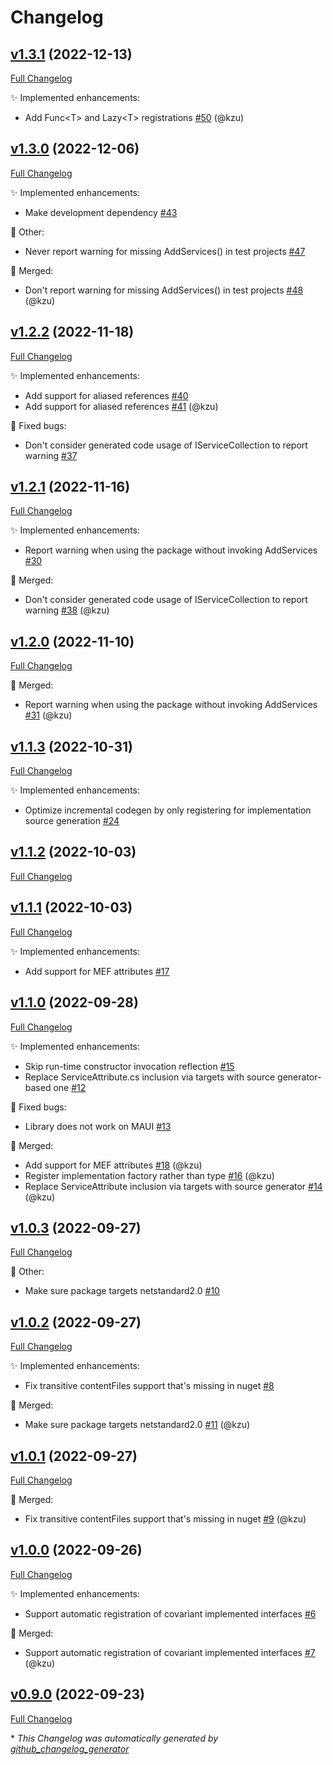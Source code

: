 # Changelog

## [v1.3.1](https://github.com/devlooped/DependencyInjection.Attributed/tree/v1.3.1) (2022-12-13)

[Full Changelog](https://github.com/devlooped/DependencyInjection.Attributed/compare/v1.3.0...v1.3.1)

:sparkles: Implemented enhancements:

- Add Func\<T\> and Lazy\<T\> registrations [\#50](https://github.com/devlooped/DependencyInjection.Attributed/pull/50) (@kzu)

## [v1.3.0](https://github.com/devlooped/DependencyInjection.Attributed/tree/v1.3.0) (2022-12-06)

[Full Changelog](https://github.com/devlooped/DependencyInjection.Attributed/compare/v1.2.2...v1.3.0)

:sparkles: Implemented enhancements:

- Make development dependency [\#43](https://github.com/devlooped/DependencyInjection.Attributed/issues/43)

:hammer: Other:

- Never report warning for missing AddServices\(\) in test projects [\#47](https://github.com/devlooped/DependencyInjection.Attributed/issues/47)

:twisted_rightwards_arrows: Merged:

- Don't report warning for missing AddServices\(\) in test projects [\#48](https://github.com/devlooped/DependencyInjection.Attributed/pull/48) (@kzu)

## [v1.2.2](https://github.com/devlooped/DependencyInjection.Attributed/tree/v1.2.2) (2022-11-18)

[Full Changelog](https://github.com/devlooped/DependencyInjection.Attributed/compare/v1.2.1...v1.2.2)

:sparkles: Implemented enhancements:

- Add support for aliased references [\#40](https://github.com/devlooped/DependencyInjection.Attributed/issues/40)
- Add support for aliased references [\#41](https://github.com/devlooped/DependencyInjection.Attributed/pull/41) (@kzu)

:bug: Fixed bugs:

- Don't consider generated code usage of IServiceCollection to report warning [\#37](https://github.com/devlooped/DependencyInjection.Attributed/issues/37)

## [v1.2.1](https://github.com/devlooped/DependencyInjection.Attributed/tree/v1.2.1) (2022-11-16)

[Full Changelog](https://github.com/devlooped/DependencyInjection.Attributed/compare/v1.2.0...v1.2.1)

:sparkles: Implemented enhancements:

- Report warning when using the package without invoking AddServices [\#30](https://github.com/devlooped/DependencyInjection.Attributed/issues/30)

:twisted_rightwards_arrows: Merged:

- Don't consider generated code usage of IServiceCollection to report warning [\#38](https://github.com/devlooped/DependencyInjection.Attributed/pull/38) (@kzu)

## [v1.2.0](https://github.com/devlooped/DependencyInjection.Attributed/tree/v1.2.0) (2022-11-10)

[Full Changelog](https://github.com/devlooped/DependencyInjection.Attributed/compare/v1.1.3...v1.2.0)

:twisted_rightwards_arrows: Merged:

- Report warning when using the package without invoking AddServices [\#31](https://github.com/devlooped/DependencyInjection.Attributed/pull/31) (@kzu)

## [v1.1.3](https://github.com/devlooped/DependencyInjection.Attributed/tree/v1.1.3) (2022-10-31)

[Full Changelog](https://github.com/devlooped/DependencyInjection.Attributed/compare/v1.1.2...v1.1.3)

:sparkles: Implemented enhancements:

- Optimize incremental codegen by only registering for implementation source generation [\#24](https://github.com/devlooped/DependencyInjection.Attributed/issues/24)

## [v1.1.2](https://github.com/devlooped/DependencyInjection.Attributed/tree/v1.1.2) (2022-10-03)

[Full Changelog](https://github.com/devlooped/DependencyInjection.Attributed/compare/v1.1.1...v1.1.2)

## [v1.1.1](https://github.com/devlooped/DependencyInjection.Attributed/tree/v1.1.1) (2022-10-03)

[Full Changelog](https://github.com/devlooped/DependencyInjection.Attributed/compare/v1.1.0...v1.1.1)

:sparkles: Implemented enhancements:

- Add support for MEF attributes [\#17](https://github.com/devlooped/DependencyInjection.Attributed/issues/17)

## [v1.1.0](https://github.com/devlooped/DependencyInjection.Attributed/tree/v1.1.0) (2022-09-28)

[Full Changelog](https://github.com/devlooped/DependencyInjection.Attributed/compare/v1.0.3...v1.1.0)

:sparkles: Implemented enhancements:

- Skip run-time constructor invocation reflection [\#15](https://github.com/devlooped/DependencyInjection.Attributed/issues/15)
- Replace ServiceAttribute.cs inclusion via targets with source generator-based one [\#12](https://github.com/devlooped/DependencyInjection.Attributed/issues/12)

:bug: Fixed bugs:

- Library does not work on MAUI [\#13](https://github.com/devlooped/DependencyInjection.Attributed/issues/13)

:twisted_rightwards_arrows: Merged:

- Add support for MEF attributes [\#18](https://github.com/devlooped/DependencyInjection.Attributed/pull/18) (@kzu)
- Register implementation factory rather than type [\#16](https://github.com/devlooped/DependencyInjection.Attributed/pull/16) (@kzu)
- Replace ServiceAttribute inclusion via targets with source generator [\#14](https://github.com/devlooped/DependencyInjection.Attributed/pull/14) (@kzu)

## [v1.0.3](https://github.com/devlooped/DependencyInjection.Attributed/tree/v1.0.3) (2022-09-27)

[Full Changelog](https://github.com/devlooped/DependencyInjection.Attributed/compare/v1.0.2...v1.0.3)

:hammer: Other:

- Make sure package targets netstandard2.0 [\#10](https://github.com/devlooped/DependencyInjection.Attributed/issues/10)

## [v1.0.2](https://github.com/devlooped/DependencyInjection.Attributed/tree/v1.0.2) (2022-09-27)

[Full Changelog](https://github.com/devlooped/DependencyInjection.Attributed/compare/v1.0.1...v1.0.2)

:sparkles: Implemented enhancements:

- Fix transitive contentFiles support that's missing in nuget [\#8](https://github.com/devlooped/DependencyInjection.Attributed/issues/8)

:twisted_rightwards_arrows: Merged:

- Make sure package targets netstandard2.0 [\#11](https://github.com/devlooped/DependencyInjection.Attributed/pull/11) (@kzu)

## [v1.0.1](https://github.com/devlooped/DependencyInjection.Attributed/tree/v1.0.1) (2022-09-27)

[Full Changelog](https://github.com/devlooped/DependencyInjection.Attributed/compare/v1.0.0...v1.0.1)

:twisted_rightwards_arrows: Merged:

- Fix transitive contentFiles support that's missing in nuget [\#9](https://github.com/devlooped/DependencyInjection.Attributed/pull/9) (@kzu)

## [v1.0.0](https://github.com/devlooped/DependencyInjection.Attributed/tree/v1.0.0) (2022-09-26)

[Full Changelog](https://github.com/devlooped/DependencyInjection.Attributed/compare/v0.9.0...v1.0.0)

:sparkles: Implemented enhancements:

- Support automatic registration of covariant implemented interfaces [\#6](https://github.com/devlooped/DependencyInjection.Attributed/issues/6)

:twisted_rightwards_arrows: Merged:

- Support automatic registration of covariant implemented interfaces [\#7](https://github.com/devlooped/DependencyInjection.Attributed/pull/7) (@kzu)

## [v0.9.0](https://github.com/devlooped/DependencyInjection.Attributed/tree/v0.9.0) (2022-09-23)

[Full Changelog](https://github.com/devlooped/DependencyInjection.Attributed/compare/e33ea020586537ad367d7e28fa6503c2f034bf27...v0.9.0)



\* *This Changelog was automatically generated by [github_changelog_generator](https://github.com/github-changelog-generator/github-changelog-generator)*
